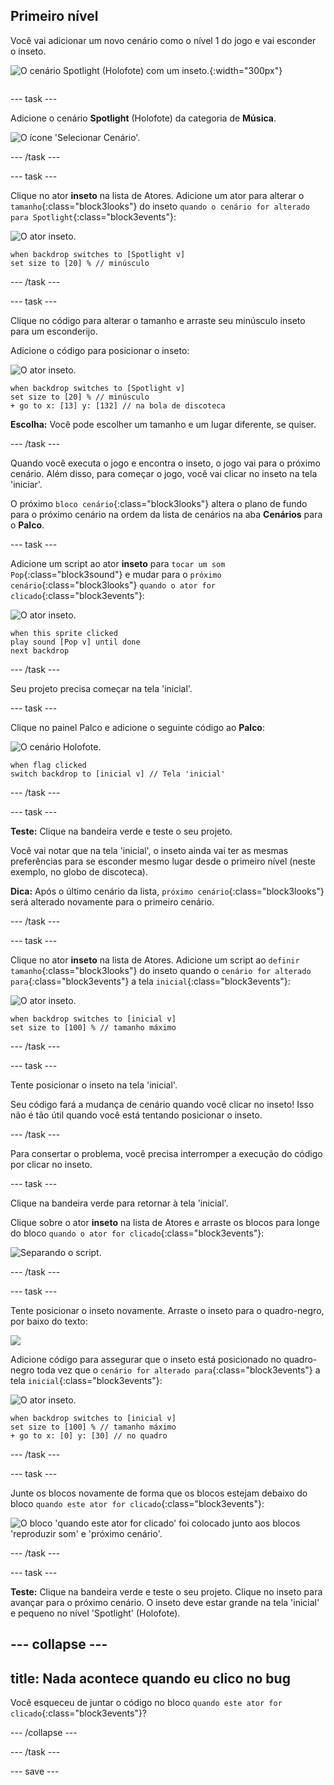 ## Primeiro nível

<div style="display: flex; flex-wrap: wrap">
<div style="flex-basis: 200px; flex-grow: 1; margin-right: 15px;">
Você vai adicionar um novo cenário como o nível 1 do jogo e vai esconder o inseto.
</div>
<div>

![O cenário Spotlight (Holofote) com um inseto.](images/first-level.png){:width="300px"}

</div>
</div>

--- task ---

Adicione o cenário **Spotlight** (Holofote) da categoria de **Música**.

![O ícone 'Selecionar Cenário'.](images/backdrop-button.png)

--- /task ---

--- task ---

Clique no ator **inseto** na lista de Atores. Adicione um ator para alterar o `tamanho`{:class="block3looks"} do inseto `quando o cenário for alterado para Spotlight`{:class="block3events"}:

![O ator inseto.](images/bug-sprite.png)

```blocks3
when backdrop switches to [Spotlight v]
set size to [20] % // minúsculo
```

--- /task ---

--- task ---

Clique no código para alterar o tamanho e arraste seu minúsculo inseto para um esconderijo.

Adicione o código para posicionar o inseto:

![O ator inseto.](images/bug-sprite.png)

```blocks3
when backdrop switches to [Spotlight v]
set size to [20] % // minúsculo
+ go to x: [13] y: [132] // na bola de discoteca
```

**Escolha:** Você pode escolher um tamanho e um lugar diferente, se quiser.

--- /task ---

Quando você executa o jogo e encontra o inseto, o jogo vai para o próximo cenário. Além disso, para começar o jogo, você vai clicar no inseto na tela 'iniciar'.

O próximo `bloco cenário`{:class="block3looks"} altera o plano de fundo para o próximo cenário na ordem da lista de cenários na aba **Cenários** para o **Palco**.

--- task ---

Adicione um script ao ator **inseto** para `tocar um som Pop`{:class="block3sound"} e mudar para o `próximo cenário`{:class="block3looks"} `quando o ator for clicado`{:class="block3events"}:

![O ator inseto.](images/bug-sprite.png)

```blocks3
when this sprite clicked
play sound [Pop v] until done
next backdrop
```

--- /task ---

Seu projeto precisa começar na tela 'inicial'.

--- task ---

Clique no painel Palco e adicione o seguinte código ao **Palco**:

![O cenário Holofote.](images/stage-image.png)

```blocks3
when flag clicked
switch backdrop to [inicial v] // Tela 'inicial'
```

--- /task ---

--- task ---

**Teste:** Clique na bandeira verde e teste o seu projeto.

Você vai notar que na tela 'inicial', o inseto ainda vai ter as mesmas preferências para se esconder mesmo lugar desde o primeiro nível (neste exemplo, no globo de discoteca).

**Dica:** Após o último cenário da lista, `próximo cenário`{:class="block3looks"} será alterado novamente para o primeiro cenário.

--- /task ---

--- task ---

Clique no ator **inseto** na lista de Atores. Adicione um script ao `definir tamanho`{:class="block3looks"} do inseto quando o `cenário for alterado para`{:class="block3events"} a tela `inicial`{:class="block3events"}:

![O ator inseto.](images/bug-sprite.png)

```blocks3
when backdrop switches to [inicial v]
set size to [100] % // tamanho máximo
```

--- /task ---

--- task ---

Tente posicionar o inseto na tela 'inicial'.

Seu código fará a mudança de cenário quando você clicar no inseto! Isso não é tão útil quando você está tentando posicionar o inseto.

--- /task ---

Para consertar o problema, você precisa interromper a execução do código por clicar no inseto.

--- task ---

Clique na bandeira verde para retornar à tela 'inicial'.

Clique sobre o ator **inseto** na lista de Atores e arraste os blocos para longe do bloco `quando o ator for clicado`{:class="block3events"}:

![Separando o script.](images/breaking-script.png)

--- /task ---

--- task ---

Tente posicionar o inseto novamente. Arraste o inseto para o quadro-negro, por baixo do texto:

![](images/bug-chalkboard.png)

Adicione código para assegurar que o inseto está posicionado no quadro-negro toda vez que o `cenário for alterado para`{:class="block3events"} a tela `inicial`{:class="block3events"}:

![O ator inseto.](images/bug-sprite.png)

```blocks3
when backdrop switches to [inicial v]
set size to [100] % // tamanho máximo
+ go to x: [0] y: [30] // no quadro
```

--- /task ---

--- task ---

Junte os blocos novamente de forma que os blocos estejam debaixo do bloco `quando este ator for clicado`{:class="block3events"}:

![O bloco 'quando este ator for clicado' foi colocado junto aos blocos 'reproduzir som' e 'próximo cenário'.](images/fixed-script.png)

--- /task ---

--- task ---

**Teste:** Clique na bandeira verde e teste o seu projeto. Clique no inseto para avançar para o próximo cenário. O inseto deve estar grande na tela 'inicial' e pequeno no nível 'Spotlight' (Holofote).

--- collapse ---
---
title: Nada acontece quando eu clico no bug
---

Você esqueceu de juntar o código no bloco `quando este ator for clicado`{:class="block3events"}?

--- /collapse ---

--- /task ---

--- save ---
